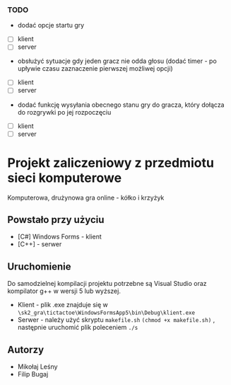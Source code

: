 ### TODO
- dodać opcje startu gry
- [ ] klient
- [ ] server
- obsłużyć sytuacje gdy jeden gracz nie odda głosu 
(dodać timer - po upływie czasu zaznaczenie pierwszej możliwej opcji)
- [ ] klient
- [ ] server
- dodać funkcję wysyłania obecnego stanu gry do gracza, który dołącza do rozgrywki po jej rozpoczęciu
- [ ] klient
- [ ] server

# Projekt zaliczeniowy z przedmiotu sieci komputerowe

Komputerowa, drużynowa gra online - kółko i krzyżyk


## Powstało przy użyciu

* [C#] Windows Forms - klient 
* [C++] - serwer

## Uruchomienie

Do samodzielnej kompilacji projektu potrzebne są Visual Studio oraz kompilator g++ w wersji 5 lub wyższej.

* Klient - plik .exe znajduje się w ```\sk2_gra\tictactoe\WindowsFormsApp5\bin\Debug\klient.exe```
* Serwer - należy użyć skryptu ```makefile.sh``` ```(chmod +x makefile.sh)``` , następnie uruchomić plik poleceniem ```./s``` 

## Autorzy

* Mikołaj Leśny
* Filip Bugaj
